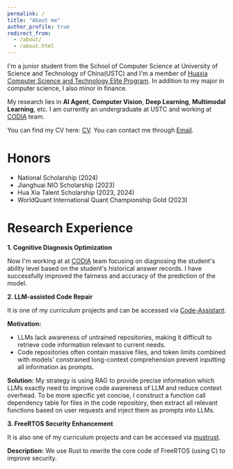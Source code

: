```yaml
---
permalink: /
title: "About me"
author_profile: true
redirect_from: 
  - /about/
  - /about.html
---
```


I'm a junior student from the School of Computer Science at University of Science and Technology of China(USTC) and I'm a member of [Huaxia Computer Science and Technology Elite Program](https://catalog.ustc.edu.cn/program/t15). In addition to my major in computer science, I also minor in finance.

My research lies in **AI Agent**, **Computer Vision**, **Deep Learning**, **Multimodal Learning**, etc. I am currently an undergraduate at USTC and working at [CODIA](https://code.bdaa.pro/) team.

You can find my CV here: [CV](../files/CV-USTC-ZhenyuBo.pdf).
You can contact me through [Email](mailto:bzy1117@mail.ustc.edu.cn).

Honors
======
* National Scholarship (2024)
* Jianghuai NIO Scholarship (2023)
* Hua Xia Talent Scholarship (2023, 2024)
* WorldQuant International Quant Championship Gold (2023)

Research Experience
======
**1. Cognitive Diagnosis Optimization**

Now I'm working at at [CODIA](https://code.bdaa.pro/dashboard/) team focusing on diagnosing the student's ability level based on the student's historical answer records. I have successfully improved the fairness and accuracy of the prediction of the model.

**2. LLM-assisted Code Repair**

It is one of my curriculum projects and can be accessed via [Code-Assistant](https://github.com/Zhenyu-Bo/Code-Assistant).

**Motivation:**
* LLMs lack awareness of untrained repositories, making it difficult to retrieve code information relevant to current needs.
* Code repositories often contain massive files, and token limits combined with models' constrained long-context comprehension prevent inputting all information as prompts. 

**Solution:**
My strategy is using RAG to provide precise information which LLMs exactly need to improve code awareness of LLM and reduce context overhead. To be more specific yet concise, I construct a function call dependency table for files in the code repository, then extract all relevant functions based on user requests and inject them as prompts into LLMs.

**3. FreeRTOS Security Enhancement**

It is also one of my curriculum projects and can be accessed via [mustrust](https://github.com/OSH-2024/mustrust).

**Description:**
We use Rust to rewrite the core code of FreeRTOS (using C) to improve security.
